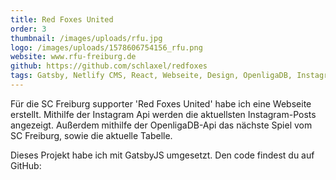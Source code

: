 ```yaml
---
title: Red Foxes United
order: 3
thumbnail: /images/uploads/rfu.jpg
logo: /images/uploads/1578606754156_rfu.png
website: www.rfu-freiburg.de
github: https://github.com/schlaxel/redfoxes
tags: Gatsby, Netlify CMS, React, Webseite, Design, OpenligaDB, Instagram API, Blog
---
```

Für die SC Freiburg supporter 'Red Foxes United' habe ich eine Webseite erstellt. Mithilfe der Instagram Api werden die aktuellsten Instagram-Posts angezeigt. Außerdem mithilfe der OpenligaDB-Api das nächste Spiel vom SC Freiburg, sowie die aktuelle Tabelle.

Dieses Projekt habe ich mit GatsbyJS umgesetzt. Den code findest du auf GitHub: